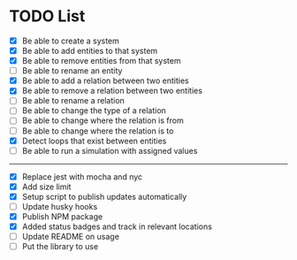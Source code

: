 # TODO List

- [x] Be able to create a system
- [x] Be able to add entities to that system
- [x] Be able to remove entities from that system
- [ ] Be able to rename an entity
- [x] Be able to add a relation between two entities
- [x] Be able to remove a relation between two entities
- [ ] Be able to rename a relation
- [ ] Be able to change the type of a relation
- [ ] Be able to change where the relation is from
- [ ] Be able to change where the relation is to
- [x] Detect loops that exist between entities
- [ ] Be able to run a simulation with assigned values

----

- [x] Replace jest with mocha and nyc
- [x] Add size limit
- [x] Setup script to publish updates automatically
- [ ] Update husky hooks
- [x] Publish NPM package
- [x] Added status badges and track in relevant locations
- [ ] Update README on usage
- [ ] Put the library to use

